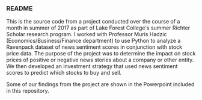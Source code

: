 <h3>README</h3>
This is the source code from a project conducted over the course of a month in summer of 2017 as part of Lake Forest College's summer Richter Scholar research program. I worked with Professor Muris Hadzic (Economics/Business/Finance department) to use Python to analyze a Ravenpack dataset of news sentiment scores in conjunction with stock price data. The purpose of the project was to determine the impact on stock prices of positive or negative news stories about a company or other entity. We then developed an investment strategy that used news sentiment scores to predict which stocks to buy and sell.

Some of our findings from the project are shown in the Powerpoint included in this repository.